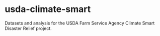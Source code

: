 # usda-climate-smart
Datasets and analysis for the USDA Farm Service Agency Climate Smart Disaster Relief project.
